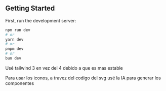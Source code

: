 ## Getting Started

First, run the development server:

```bash
npm run dev
# or
yarn dev
# or
pnpm dev
# or
bun dev
```

Usé tailwind 3 en vez del 4 debido a que es mas estable


Para usar los iconos, a travez del codigo del svg usé la IA para generar los componentes


